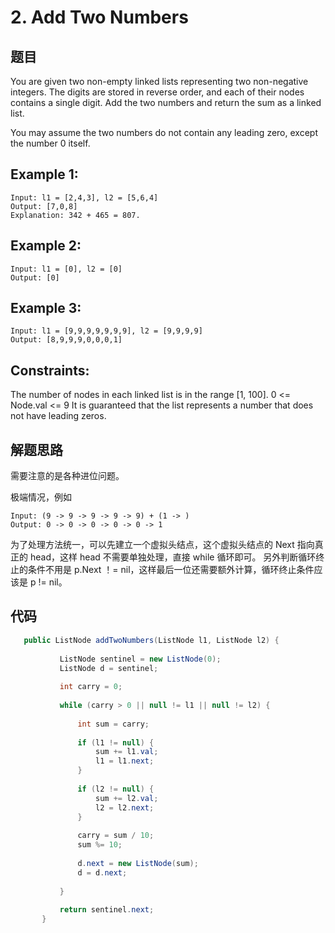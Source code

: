 # 2. Add Two Numbers

## 题目

You are given two non-empty linked lists representing two non-negative integers. 
The digits are stored in reverse order, and each of their nodes contains a single digit. 
Add the two numbers and return the sum as a linked list.

You may assume the two numbers do not contain any leading zero, except the number 0 itself.

## Example 1:
```
Input: l1 = [2,4,3], l2 = [5,6,4]
Output: [7,0,8]
Explanation: 342 + 465 = 807.
```

## Example 2:

```
Input: l1 = [0], l2 = [0]
Output: [0]
```

## Example 3:

```
Input: l1 = [9,9,9,9,9,9,9], l2 = [9,9,9,9]
Output: [8,9,9,9,0,0,0,1]
```

## Constraints:

The number of nodes in each linked list is in the range [1, 100].
0 <= Node.val <= 9
It is guaranteed that the list represents a number that does not have leading zeros.

## 解题思路

需要注意的是各种进位问题。

极端情况，例如

```
Input: (9 -> 9 -> 9 -> 9 -> 9) + (1 -> )
Output: 0 -> 0 -> 0 -> 0 -> 0 -> 1
```

为了处理方法统一，可以先建立一个虚拟头结点，这个虚拟头结点的 Next 指向真正的 head，这样 head 不需要单独处理，直接 while 循环即可。
另外判断循环终止的条件不用是 p.Next ！= nil，这样最后一位还需要额外计算，循环终止条件应该是 p != nil。

## 代码

```java
   public ListNode addTwoNumbers(ListNode l1, ListNode l2) {
   
           ListNode sentinel = new ListNode(0);
           ListNode d = sentinel;
   
           int carry = 0;
   
           while (carry > 0 || null != l1 || null != l2) {
   
               int sum = carry;
   
               if (l1 != null) {
                   sum += l1.val;
                   l1 = l1.next;
               }
   
               if (l2 != null) {
                   sum += l2.val;
                   l2 = l2.next;
               }
   
               carry = sum / 10;
               sum %= 10;
   
               d.next = new ListNode(sum);
               d = d.next;
   
           }
   
           return sentinel.next;
       }
```